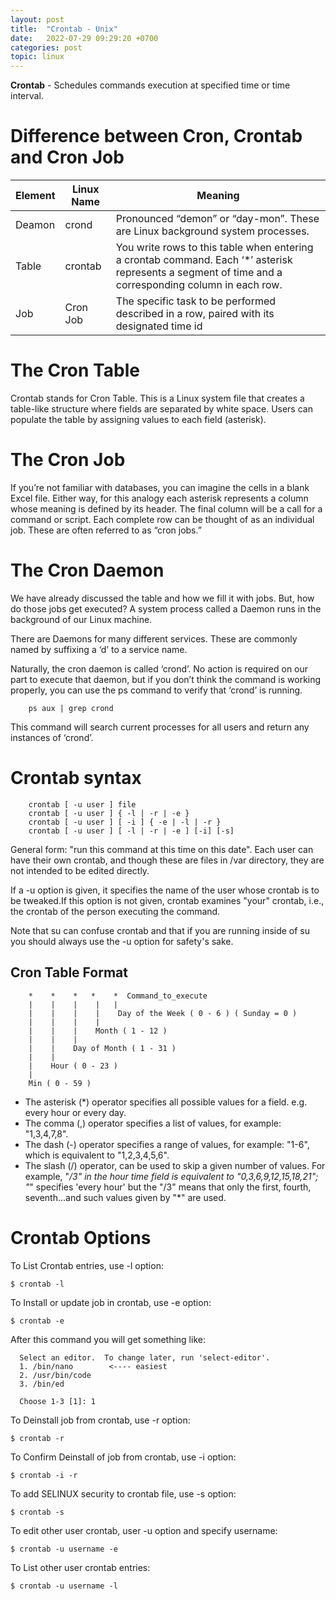 ```yaml
---
layout: post
title:  "Crontab - Unix"
date:   2022-07-29 09:29:20 +0700
categories: post
topic: linux
---
```


**Crontab** - Schedules commands execution at specified time or time interval.

# Difference between Cron, Crontab and Cron Job

|    Element   | Linux Name  |         Meaning         |
|--------------|-------------|--------------------------------------------------------------------------------------|
|    Deamon    | crond       | Pronounced “demon” or “day-mon”. These are Linux background system processes.        |
|    Table     | crontab     | You write rows to this table when entering a crontab command. Each ‘\*’ asterisk represents a segment of time and a corresponding column in each row.       |
|    Job       | Cron Job    | The specific task to be performed described in a row, paired with its designated time id |

# The Cron Table

Crontab stands for Cron Table. This is a Linux system file that creates a table-like structure where fields are separated by white space. Users can populate the table by assigning values to each field (asterisk).

# The Cron Job

If you’re not familiar with databases, you can imagine the cells in a blank Excel file. Either way, for this analogy each asterisk represents a column whose meaning is defined by its header. The final column will be a call for a command or script. Each complete row can be thought of as an individual job. These are often referred to as “cron jobs.”

# The Cron Daemon

We have already discussed the table and how we fill it with jobs. But, how do those jobs get executed? A system process called a Daemon runs in the background of our Linux machine.

There are Daemons for many different services. These are commonly named by suffixing a ‘d’ to a service name.

Naturally, the cron daemon is called ‘crond’. No action is required on our part to execute that daemon, but if you don’t think the command is working properly, you can use the ps command to verify that ‘crond’ is running.

        ps aux | grep crond
        
This command will search current processes for all users and return any instances of ‘crond’.


# Crontab syntax


        crontab [ -u user ] file
        crontab [ -u user ] { -l | -r | -e }
        crontab [ -u user ] [ -i ] { -e | -l | -r }
        crontab [ -u user ] [ -l | -r | -e ] [-i] [-s]
        
General form: "run this command at this time on this date". Each user can have their own crontab, and though these are files in /var directory, they are not intended to be edited directly.

If a -u option is given, it specifies the name of the user whose crontab is to be tweaked.If this option is not given, crontab examines "your" crontab, i.e., the crontab of the person executing the command.

Note that su can confuse crontab and that if you are running inside of su you should always use the -u option for safety's sake.

## Cron Table Format

        *    *    *   *    *  Command_to_execute
        |    |    |    |   |       
        |    |    |    |    Day of the Week ( 0 - 6 ) ( Sunday = 0 )
        |    |    |    |
        |    |    |    Month ( 1 - 12 )
        |    |    |
        |    |    Day of Month ( 1 - 31 )
        |    |
        |    Hour ( 0 - 23 )
        |
        Min ( 0 - 59 )


- The asterisk (*) operator specifies all possible values for a field. e.g. every hour or every day.
- The comma (,) operator specifies a list of values, for example: "1,3,4,7,8".
- The dash (-) operator specifies a range of values, for example: "1-6", which is equivalent to "1,2,3,4,5,6".
- The slash (/) operator, can be used to skip a given number of values. For example, "*/3" in the hour time field is equivalent to "0,3,6,9,12,15,18,21"; "*" specifies 'every hour' but the "/3" means that only the first, fourth, seventh...and such values given by "*" are used.


# Crontab Options

To List Crontab entries, use -l option:

    $ crontab -l
    
To Install or update job in crontab, use -e option:

    $ crontab -e

After this command you will get something like:

      Select an editor.  To change later, run 'select-editor'.
      1. /bin/nano        <---- easiest
      2. /usr/bin/code
      3. /bin/ed

      Choose 1-3 [1]: 1

To Deinstall job from crontab, use -r option:

    $ crontab -r
    
To Confirm Deinstall of job from crontab, use -i option:

    $ crontab -i -r
To add SELINUX security to crontab file, use -s option:

    $ crontab -s
To edit other user crontab, user -u option and specify username:

    $ crontab -u username -e
To List other user crontab entries:

    $ crontab -u username -l
    
